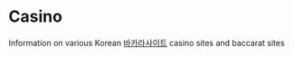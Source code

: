 # Casino
Information on various Korean <a href="https://labell.io">바카라사이트</a> casino sites and baccarat sites
